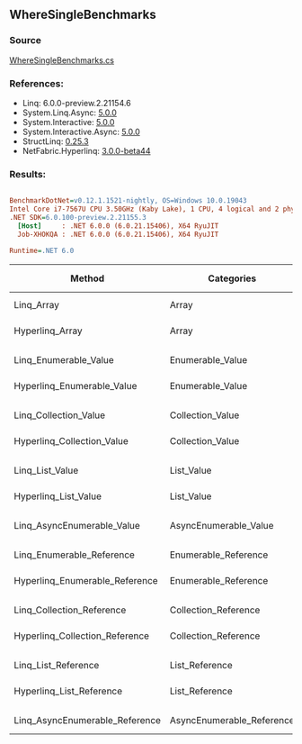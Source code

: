 ﻿## WhereSingleBenchmarks

### Source
[WhereSingleBenchmarks.cs](../NetFabric.Hyperlinq.Benchmarks/Benchmarks/WhereSingleBenchmarks.cs)

### References:
- Linq: 6.0.0-preview.2.21154.6
- System.Linq.Async: [5.0.0](https://www.nuget.org/packages/System.Linq.Async/5.0.0)
- System.Interactive: [5.0.0](https://www.nuget.org/packages/System.Interactive/5.0.0)
- System.Interactive.Async: [5.0.0](https://www.nuget.org/packages/System.Interactive.Async/5.0.0)
- StructLinq: [0.25.3](https://www.nuget.org/packages/StructLinq/0.25.3)
- NetFabric.Hyperlinq: [3.0.0-beta44](https://www.nuget.org/packages/NetFabric.Hyperlinq/3.0.0-beta44)

### Results:
``` ini

BenchmarkDotNet=v0.12.1.1521-nightly, OS=Windows 10.0.19043
Intel Core i7-7567U CPU 3.50GHz (Kaby Lake), 1 CPU, 4 logical and 2 physical cores
.NET SDK=6.0.100-preview.2.21155.3
  [Host]     : .NET 6.0.0 (6.0.21.15406), X64 RyuJIT
  Job-XHOKQA : .NET 6.0.0 (6.0.21.15406), X64 RyuJIT

Runtime=.NET 6.0  

```
|                         Method |                Categories | Count |       Mean |   Error |  StdDev | Ratio |  Gen 0 | Gen 1 | Gen 2 | Allocated |
|------------------------------- |-------------------------- |------ |-----------:|--------:|--------:|------:|-------:|------:|------:|----------:|
|                     Linq_Array |                     Array |   100 |   599.1 ns | 3.34 ns | 2.97 ns |  1.00 | 0.0458 |     - |     - |      96 B |
|                Hyperlinq_Array |                     Array |   100 |   187.4 ns | 0.61 ns | 0.54 ns |  0.31 | 0.0305 |     - |     - |      64 B |
|                                |                           |       |            |         |         |       |        |       |       |           |
|          Linq_Enumerable_Value |          Enumerable_Value |   100 |   803.8 ns | 3.14 ns | 2.78 ns |  1.00 | 0.0458 |     - |     - |      96 B |
|     Hyperlinq_Enumerable_Value |          Enumerable_Value |   100 |   225.4 ns | 0.87 ns | 0.77 ns |  0.28 | 0.0305 |     - |     - |      64 B |
|                                |                           |       |            |         |         |       |        |       |       |           |
|          Linq_Collection_Value |          Collection_Value |   100 |   770.7 ns | 4.53 ns | 4.02 ns |  1.00 | 0.0458 |     - |     - |      96 B |
|     Hyperlinq_Collection_Value |          Collection_Value |   100 |   226.8 ns | 0.82 ns | 0.72 ns |  0.29 | 0.0305 |     - |     - |      64 B |
|                                |                           |       |            |         |         |       |        |       |       |           |
|                Linq_List_Value |                List_Value |   100 |   770.0 ns | 3.13 ns | 2.77 ns |  1.00 | 0.0458 |     - |     - |      96 B |
|           Hyperlinq_List_Value |                List_Value |   100 |   699.6 ns | 1.56 ns | 1.38 ns |  0.91 | 0.0305 |     - |     - |      64 B |
|                                |                           |       |            |         |         |       |        |       |       |           |
|     Linq_AsyncEnumerable_Value |     AsyncEnumerable_Value |   100 | 1,910.7 ns | 4.99 ns | 4.67 ns |  1.00 | 0.0458 |     - |     - |      96 B |
|                                |                           |       |            |         |         |       |        |       |       |           |
|      Linq_Enumerable_Reference |      Enumerable_Reference |   100 |   770.5 ns | 4.03 ns | 3.37 ns |  1.00 | 0.0458 |     - |     - |      96 B |
| Hyperlinq_Enumerable_Reference |      Enumerable_Reference |   100 |   779.4 ns | 3.55 ns | 3.15 ns |  1.01 | 0.0458 |     - |     - |      96 B |
|                                |                           |       |            |         |         |       |        |       |       |           |
|      Linq_Collection_Reference |      Collection_Reference |   100 |   821.6 ns | 3.66 ns | 3.25 ns |  1.00 | 0.0458 |     - |     - |      96 B |
| Hyperlinq_Collection_Reference |      Collection_Reference |   100 |   752.5 ns | 3.27 ns | 3.06 ns |  0.92 | 0.0458 |     - |     - |      96 B |
|                                |                           |       |            |         |         |       |        |       |       |           |
|            Linq_List_Reference |            List_Reference |   100 |   801.4 ns | 3.33 ns | 3.12 ns |  1.00 | 0.0458 |     - |     - |      96 B |
|       Hyperlinq_List_Reference |            List_Reference |   100 |   635.3 ns | 1.86 ns | 1.56 ns |  0.79 | 0.0305 |     - |     - |      64 B |
|                                |                           |       |            |         |         |       |        |       |       |           |
| Linq_AsyncEnumerable_Reference | AsyncEnumerable_Reference |   100 | 1,938.1 ns | 6.93 ns | 6.14 ns |  1.00 | 0.0458 |     - |     - |      96 B |
